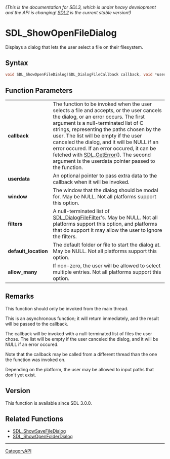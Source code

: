 ###### (This is the documentation for SDL3, which is under heavy development and the API is changing! [SDL2](https://wiki.libsdl.org/SDL2/) is the current stable version!)
# SDL_ShowOpenFileDialog

Displays a dialog that lets the user select a file on their filesystem.

## Syntax

```c
void SDL_ShowOpenFileDialog(SDL_DialogFileCallback callback, void *userdata, SDL_Window *window, const SDL_DialogFileFilter *filters, const char *default_location, SDL_bool allow_many);

```

## Function Parameters

|                          |                                                                                                                                                                                                                                                                                                                                                                                                                                                                                 |
| ------------------------ | ------------------------------------------------------------------------------------------------------------------------------------------------------------------------------------------------------------------------------------------------------------------------------------------------------------------------------------------------------------------------------------------------------------------------------------------------------------------------------- |
| **callback**             | The function to be invoked when the user selects a file and accepts, or the user cancels the dialog, or an error occurs. The first argument is a null-terminated list of C strings, representing the paths chosen by the user. The list will be empty if the user canceled the dialog, and it will be NULL if an error occured. If an error occured, it can be fetched with [SDL_GetError](SDL_GetError)(). The second argument is the userdata pointer passed to the function. |
| **userdata**             | An optional pointer to pass extra data to the callback when it will be invoked.                                                                                                                                                                                                                                                                                                                                                                                                 |
| **window**               | The window that the dialog should be modal for. May be NULL. Not all platforms support this option.                                                                                                                                                                                                                                                                                                                                                                             |
| **filters**              | A null-terminated list of [SDL_DialogFileFilter](SDL_DialogFileFilter)'s. May be NULL. Not all platforms support this option, and platforms that do support it may allow the user to ignore the filters.                                                                                                                                                                                                                                                                        |
| **default_location**     | The default folder or file to start the dialog at. May be NULL. Not all platforms support this option.                                                                                                                                                                                                                                                                                                                                                                          |
| **allow_many**           | If non-zero, the user will be allowed to select multiple entries. Not all platforms support this option.                                                                                                                                                                                                                                                                                                                                                                        |

## Remarks

This function should only be invoked from the main thread.

This is an asynchronous function; it will return immediately, and the
result will be passed to the callback.

The callback will be invoked with a null-terminated list of files the user
chose. The list will be empty if the user canceled the dialog, and it will
be NULL if an error occured.

Note that the callback may be called from a different thread than the one
the function was invoked on.

Depending on the platform, the user may be allowed to input paths that
don't yet exist.

## Version

This function is available since SDL 3.0.0.

## Related Functions

* [SDL_ShowSaveFileDialog](SDL_ShowSaveFileDialog)
* [SDL_ShowOpenFolderDialog](SDL_ShowOpenFolderDialog)

----
[CategoryAPI](CategoryAPI)

